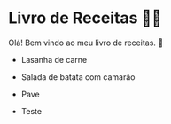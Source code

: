 # Livro de Receitas :man_cook:

Olá! Bem vindo ao meu livro de receitas. :wave:

- Lasanha de carne

- Salada de batata com camarão
- Pave
- Teste
